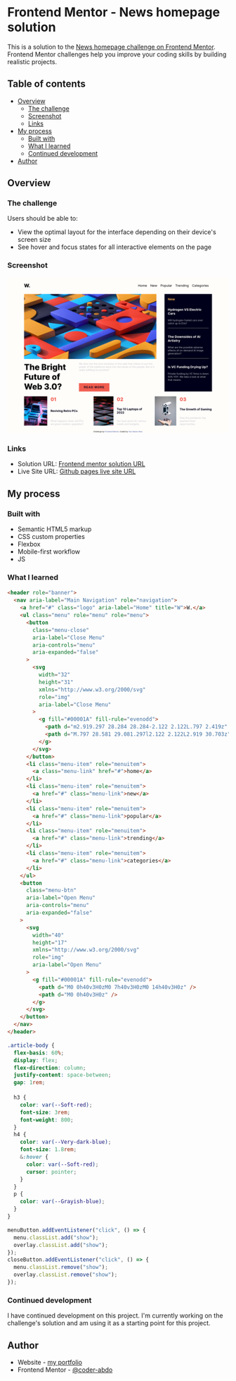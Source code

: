 # Frontend Mentor - News homepage solution

This is a solution to the [News homepage challenge on Frontend Mentor](https://www.frontendmentor.io/challenges/news-homepage-H6SWTa1MFl). Frontend Mentor challenges help you improve your coding skills by building realistic projects.

## Table of contents

- [Overview](#overview)
  - [The challenge](#the-challenge)
  - [Screenshot](#screenshot)
  - [Links](#links)
- [My process](#my-process)
  - [Built with](#built-with)
  - [What I learned](#what-i-learned)
  - [Continued development](#continued-development)
- [Author](#author)

## Overview

### The challenge

Users should be able to:

- View the optimal layout for the interface depending on their device's screen size
- See hover and focus states for all interactive elements on the page

### Screenshot

![project screenshot](./assets/images/screenshot.png)

### Links

- Solution URL: [Frontend mentor solution URL](https://your-solution-url.com)
- Live Site URL: [Github pages live site URL](https://your-live-site-url.com)

## My process

### Built with

- Semantic HTML5 markup
- CSS custom properties
- Flexbox
- Mobile-first workflow
- JS

### What I learned

```html
<header role="banner">
  <nav aria-label="Main Navigation" role="navigation">
    <a href="#" class="logo" aria-label="Home" title="W">W.</a>
    <ul class="menu" role="menu" role="menu">
      <button
        class="menu-close"
        aria-label="Close Menu"
        aria-controls="menu"
        aria-expanded="false"
      >
        <svg
          width="32"
          height="31"
          xmlns="http://www.w3.org/2000/svg"
          role="img"
          aria-label="Close Menu"
        >
          <g fill="#00001A" fill-rule="evenodd">
            <path d="m2.919.297 28.284 28.284-2.122 2.122L.797 2.419z" />
            <path d="M.797 28.581 29.081.297l2.122 2.122L2.919 30.703z" />
          </g>
        </svg>
      </button>
      <li class="menu-item" role="menuitem">
        <a class="menu-link" href="#">home</a>
      </li>
      <li class="menu-item" role="menuitem">
        <a href="#" class="menu-link">new</a>
      </li>
      <li class="menu-item" role="menuitem">
        <a href="#" class="menu-link">popular</a>
      </li>
      <li class="menu-item" role="menuitem">
        <a href="#" class="menu-link">trending</a>
      </li>
      <li class="menu-item" role="menuitem">
        <a href="#" class="menu-link">categories</a>
      </li>
    </ul>
    <button
      class="menu-btn"
      aria-label="Open Menu"
      aria-controls="menu"
      aria-expanded="false"
    >
      <svg
        width="40"
        height="17"
        xmlns="http://www.w3.org/2000/svg"
        role="img"
        aria-label="Open Menu"
      >
        <g fill="#00001A" fill-rule="evenodd">
          <path d="M0 0h40v3H0zM0 7h40v3H0zM0 14h40v3H0z" />
          <path d="M0 0h40v3H0z" />
        </g>
      </svg>
    </button>
  </nav>
</header>
```

```css
.article-body {
  flex-basis: 60%;
  display: flex;
  flex-direction: column;
  justify-content: space-between;
  gap: 1rem;

  h3 {
    color: var(--Soft-red);
    font-size: 3rem;
    font-weight: 800;
  }
  h4 {
    color: var(--Very-dark-blue);
    font-size: 1.8rem;
    &:hover {
      color: var(--Soft-red);
      cursor: pointer;
    }
  }
  p {
    color: var(--Grayish-blue);
  }
}
```

```js
menuButton.addEventListener("click", () => {
  menu.classList.add("show");
  overlay.classList.add("show");
});
closeButton.addEventListener("click", () => {
  menu.classList.remove("show");
  overlay.classList.remove("show");
});
```

### Continued development

I have continued development on this project. I'm currently working on the challenge's solution and am using it as a starting point for this project.

## Author

- Website - [my portfolio](https://abdelmonaem-portfolio.vercel.app/)
- Frontend Mentor - [@coder-abdo](https://www.frontendmentor.io/profile/coder-abdo)

